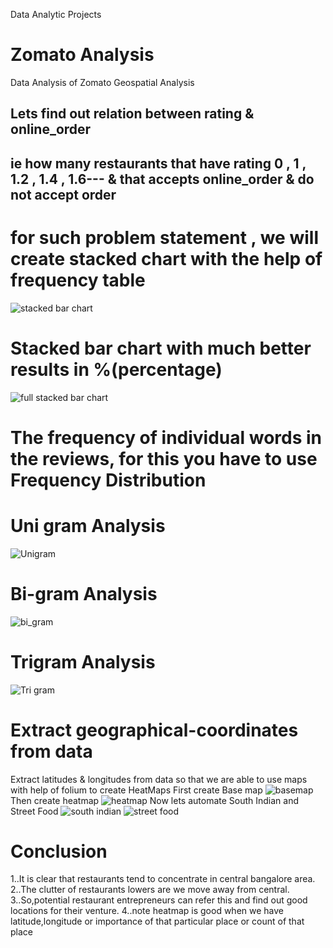  Data Analytic Projects 
# Zomato Analysis 
Data Analysis of Zomato Geospatial Analysis
## Lets find out relation between rating & online_order
## ie how many restaurants that have rating 0 , 1 , 1.2 , 1.4 , 1.6--- & that accepts online_order & do not accept order
# for such problem statement , we will create stacked chart with the help of frequency table
![stacked bar chart](https://github.com/Preeti0018/Zomato-Analysis/assets/159876174/957a38a1-f0b9-4c37-8ced-28a5817ad75a)

# Stacked bar chart with much better results in %(percentage) 

![full stacked bar chart](https://github.com/Preeti0018/Zomato-Analysis/assets/159876174/513ce232-ab08-4021-b556-5c6b57d05f17)

# The frequency of individual words in the reviews, for this you have to use Frequency Distribution
# Uni gram Analysis
![Unigram](https://github.com/Preeti0018/Zomato-Analysis/assets/159876174/f43ff1be-deaa-4afc-aaa6-c735fbbdd2ad)
# Bi-gram Analysis
![bi_gram](https://github.com/Preeti0018/Zomato-Analysis/assets/159876174/bb4c0f8c-1278-4bd9-ba27-fcd749f593c2)
# Trigram Analysis
![Tri gram](https://github.com/Preeti0018/Zomato-Analysis/assets/159876174/61ac9c90-a679-4f5b-a0c1-d7389937b86d)
# Extract geographical-coordinates from data 
Extract latitudes & longitudes from data so that we are able to use maps with help of folium to create HeatMaps
First create Base map 
![basemap](https://github.com/Preeti0018/Zomato-Analysis/assets/159876174/0bdb974c-9f52-4bb1-866a-70f971d0425e)
Then create heatmap
![heatmap](https://github.com/Preeti0018/Zomato-Analysis/assets/159876174/e9b19d60-8096-4313-b229-439dece25054)
Now lets automate South Indian and Street Food
![south indian](https://github.com/Preeti0018/Zomato-Analysis/assets/159876174/f3f08ac1-656e-49da-8e42-e49ccaca2f01)
![street food](https://github.com/Preeti0018/Zomato-Analysis/assets/159876174/19872715-508a-4493-816c-a470691e1ca5)
# Conclusion
1..It is clear that restaurants tend to concentrate in central bangalore area.
2..The clutter of restaurants lowers are we move away from central.
3..So,potential restaurant entrepreneurs can refer this and find out good locations for their venture.
4..note heatmap is good when we have latitude,longitude or importance of that particular place or count of that place

